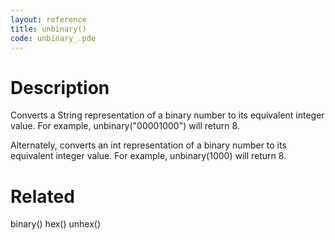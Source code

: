 ```yaml
---
layout: reference
title: unbinary()
code: unbinary_.pde
---
```


# Description

Converts a String representation of a binary number to its equivalent integer value. For example, unbinary("00001000") will return 8.

Alternately, converts an int representation of a binary number to its equivalent integer value. For example, unbinary(1000) will return 8.

# Related

binary()
hex()
unhex()
